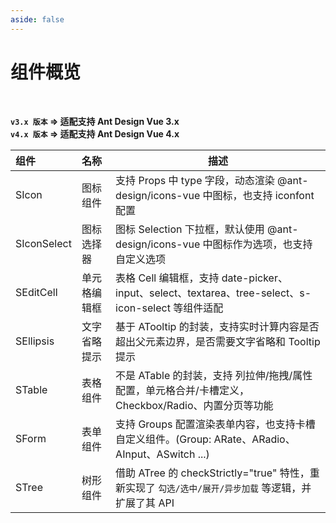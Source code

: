 ```yaml
---
aside: false
---
```


# 组件概览

<br/>

**`v3.x 版本` => 适配支持 Ant Design Vue 3.x**  
**`v4.x 版本` => 适配支持 Ant Design Vue 4.x**

<div style="width: 100%; height: 1px;" />

| 组件        | 名称         | 描述                                                                                                 |
| :---------- | :----------- | ---------------------------------------------------------------------------------------------------- |
| SIcon       | 图标组件     | 支持 Props 中 type 字段，动态渲染 @ant-design/icons-vue 中图标，也支持 iconfont 配置                 |
| SIconSelect | 图标选择器   | 图标 Selection 下拉框，默认使用 @ant-design/icons-vue 中图标作为选项，也支持自定义选项               |
| SEditCell   | 单元格编辑框 | 表格 Cell 编辑框，支持 date-picker、input、select、textarea、tree-select、s-icon-select 等组件适配   |
| SEllipsis   | 文字省略提示 | 基于 ATooltip 的封装，支持实时计算内容是否超出父元素边界，是否需要文字省略和 Tooltip 提示            |
| STable      | 表格组件     | 不是 ATable 的封装，支持 列拉伸/拖拽/属性配置，单元格合并/卡槽定义，Checkbox/Radio、内置分页等功能   |
| SForm       | 表单组件     | 支持 Groups 配置渲染表单内容，也支持卡槽自定义组件。(Group: ARate、ARadio、AInput、ASwitch ...)      |
| STree       | 树形组件     | 借助 ATree 的 checkStrictly="true" 特性，重新实现了 `勾选/选中/展开/异步加载` 等逻辑，并扩展了其 API |
